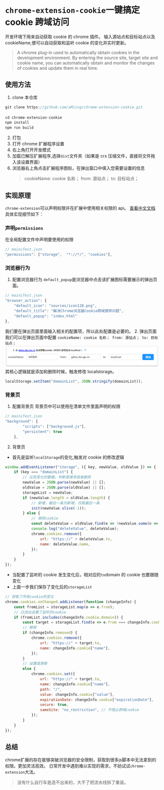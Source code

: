 # `chrome-extension-cookie`一键搞定 cookie 跨域访问

开发环境下用来自动获取 cookie 的 chrome 插件。
输入源站点和目标站点以及 cookieName,便可以自动获取和监听 cookie 的变化并实时更新。

> A chrome plug-in used to automatically obtain cookies in the development environment. By entering the source site, target site and cookie name, you can automatically obtain and monitor the changes of cookies and update them in real time.

## 使用方法

1. clone 本仓库

```js
git clone https://github.com/aMiing/chrome-extension-cookie.git

cd chrome-extension-cookie
npm install
npm run build

```

2. 打包
3. 打开 chrome 扩展程序设置
4. 右上角打开开发模式
5. 加载已解压扩展程序,选择`dist`文件夹（如果是 crx 压缩文件，直接将文件拖入该设置界面）
6. 浏览器右上角点击扩展程序图标，在弹出窗口中填入您需要设置的信息
    > cookieName: cookie 名称； from: 源站点； to: 目标站点；

## 实现原理

`chrome-extension`可以声明权限并在扩展中使用相关权限的 api。 [查看中文文档](http://www.kkh86.com/it/chrome-extension-doc/extensions/cookies.html)
具体实现细节如下：

### 声明`permissions`

在全局配置文件中声明要使用的权限

```js
// mainifest.json
"permissions": ["storage",  "*://*/", "cookies"],
```

### 浏览器行为

1. 配置浏览器行为
   `default_popup`是浏览器中点击该扩展图标需要展示的弹出页面。

```js
// mainifest.json
"browser_action": {
    "default_icon": "sources/icon128.png",
    "default_title": "解决Chrome浏览器Cookie跨域携带问题",
    "default_popup": "index.html"
},
```

我们要在弹出页面里面输入相关的配置项，所以此处配置是必要的。 2. 弹出页面
我们可以在弹出页面中配置 `cookieName: cookie 名称； from: 源站点； to: 目标站点；`
![配置页面](public/sources/popup.png)
其核心逻辑就是添加和删除时候，触发修改 localstorage。

```js
localStorage.setItem("domainList", JSON.stringify(domainList));
```

### 背景页

1. 配置背景页
   背景页中可以使用在清单文件里面声明的权限

```js
// mainifest.json
"background": {
        "scripts": ["background.js"],
        "persistent": true
    },
```

2. 背景页

-   首先是监听`localStorage`的变化,触发对 cookie 的修改逻辑

```js
window.addEventListener("storage", ({ key, newValue, oldValue }) => {
    if (key === "domainList") {
        // 比较变化的数据，判断是增添或者删除
        newValue = JSON.parse(newValue) || [];
        oldValue = JSON.parse(oldValue) || [];
        storageList = newValue;
        if (newValue.length > oldValue.length) {
            // 新增，最后一条为新增，仅取最后一条
            init(newValue.slice(-1));
        } else {
            // 移除cookie
            const deleteValue = oldValue.find(e => !newValue.some(n => n === e));
            console.log("deleteValue", deleteValue);
            chrome.cookies.remove({
                url: "https://" + deleteValue.to,
                name: deleteValue.name,
            });
        }
    }
});
```

-   当配置了监听的 cookie 发生变化后，相对应的`to`domain 的 cookie 也要跟随变化
-   上面一步我们保存了变化后的`storageList`

```js
// 获取了所有cookie的变化
chrome.cookies.onChanged.addListener(function (changeInfo) {
    const fromList = storageList.map(e => e.from);
    // 过滤出设置了监听的cookie
    if (fromList.includes(changeInfo.cookie.domain)) {
        const target = storageList.find(e => e.from === changeInfo.cookie.domain);
        // 移除
        if (changeInfo.removed) {
            chrome.cookies.remove({
                url: "https://" + target.to,
                name: changeInfo.cookie["name"],
            });
        }
        // 设置或更新
        else {
            chrome.cookies.set({
                url: "https://" + target.to,
                name: changeInfo.cookie["name"],
                path: "/",
                value: changeInfo.cookie["value"],
                expirationDate: changeInfo.cookie["expirationDate"],
                secure: true,
                sameSite: "no_restriction", // 不阻止跨域cookie
            });
        }
    }
});
```

## 总结
chrome扩展的存在能够突破浏览器的安全限制，获取到很多js脚本中无法拿到的权限。更加灵活高效。
日常开发中遇到难以实现的需求，不妨试试`chrome-extension`大法。

> 没有什么自行车是造不出来的，大不了把流水线拆了重装。
